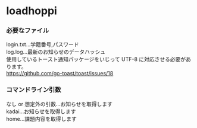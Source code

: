 # loadhoppi

### 必要なファイル

login.txt...学籍番号,パスワード  
log.log...最新のお知らせのデータハッシュ  
使用しているトースト通知パッケージをいじって UTF-8 に対応させる必要があります。  
https://github.com/go-toast/toast/issues/18

### コマンドライン引数

なし or 想定外の引数...お知らせを取得します  
kadai...お知らせを取得します  
home...課題内容を取得します
